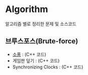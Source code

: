 # Algorithm
알고리즘 별로 정리한 문제 및 소스코드

## 브루스포스(Brute-force)
* [소풍](https://algospot.com/judge/problem/read/PICNIC) : (C++ 코드)
* 게임판 덮기 : (C++ 코드)
* Synchronizing Clocks : (C++ 코드)
